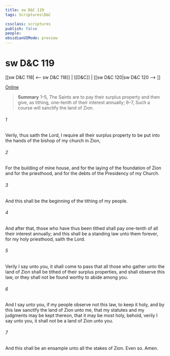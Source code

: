 ```yaml
---
title: sw D&C 119
tags: Scriptures\D&C

cssclass: scriptures
publish: false
people:
obsidianUIMode: preview
---
```


# sw D&C 119
[[sw D&C 118| <-- sw D&C 118]] | [[D&C]] | [[sw D&C 120|sw D&C 120 --> ]]

[Online](https://churchofjesuschrist.org/study/scriptures/dc-testament/dc/119?lang=eng)

> __Summary__
1–5, The Saints are to pay their surplus property and then give, as tithing, one-tenth of their interest annually; 6–7, Such a course will sanctify the land of Zion.

###### 1 
Verily, thus saith the Lord, I require all their surplus property to be put into the hands of the bishop of my church in Zion,

###### 2 
For the building of mine house, and for the laying of the foundation of Zion and for the priesthood, and for the debts of the Presidency of my Church.

###### 3 
And this shall be the beginning of the tithing of my people.

###### 4 
And after that, those who have thus been tithed shall pay one-tenth of all their interest annually; and this shall be a standing law unto them forever, for my holy priesthood, saith the Lord.

###### 5 
Verily I say unto you, it shall come to pass that all those who gather unto the land of Zion shall be tithed of their surplus properties, and shall observe this law, or they shall not be found worthy to abide among you.

###### 6 
And I say unto you, if my people observe not this law, to keep it holy, and by this law sanctify the land of Zion unto me, that my statutes and my judgments may be kept thereon, that it may be most holy, behold, verily I say unto you, it shall not be a land of Zion unto you.

###### 7 
And this shall be an ensample unto all the stakes of Zion. Even so. Amen.


